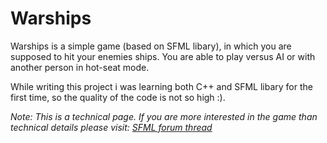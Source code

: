 # Warships
Warships is a simple game (based on SFML libary), in which you are supposed to hit your enemies ships. You are able to play versus AI or with another person in hot-seat mode.

While writing this project i was learning both C++ and SFML libary for the first time, so the quality of the code is not so high :).

*Note: This is a technical page. If you are more interested in the game than technical details please visit: [SFML forum thread](https://en.sfml-dev.org/forums/index.php?topic=22569.0)*
